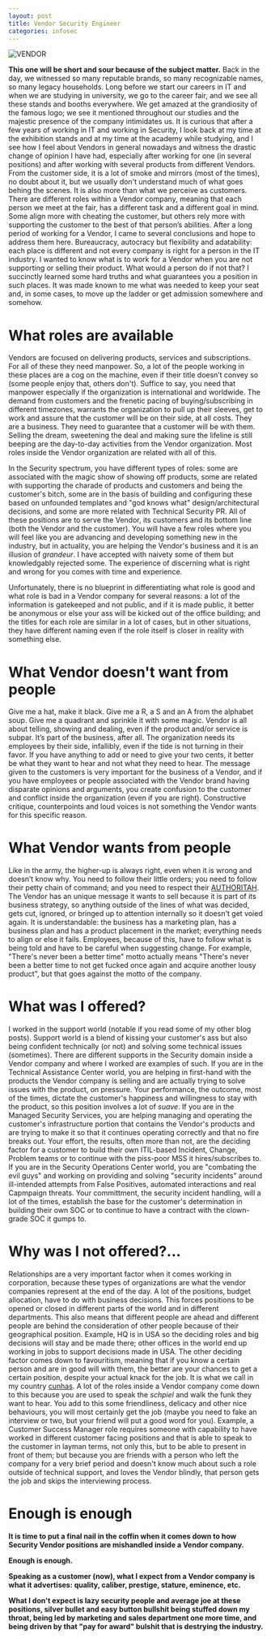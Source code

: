 ```yaml
---
layout: post
title: Vendor Security Engineer
categories: infosec
---
```


![VENDOR](https://dcgc.io/vendor.png)

**This one will be short and sour because of the subject matter.** Back in the day, we witnessed so many reputable brands, so many recognizable names, so many legacy households. Long before we start our careers in IT and when we are studying in university, we go to the career fair, and we see all these stands and booths everywhere. We get amazed at the grandiosity of the famous logo; we see it mentioned throughout our studies and the majestic presence of the company intimidates us. It is curious that after a few years of working in IT and working in Security, I look back at my time at the exhibition stands and at my time at the academy while studying, and I see how I feel about Vendors in general nowadays and witness the drastic change of opinion I have had, especially after working for one (in several positions) and after working with several products from different Vendors. From the customer side, it is a lot of smoke and mirrors (most of the times), no doubt about it, but we usually don't understand much of what goes behing the scenes. It is also more than what we perceive as customers. There are different roles within a Vendor company, meaning that each person we meet at the fair, has a different task and a different goal in mind. Some align more with cheating the customer, but others rely more with supporting the customer to the best of that person’s abilities. After a long period of working for a Vendor, I came to several conclusions and hope to address them here. Bureaucracy, autocracy but flexibility and adatability: each place is different and not every company is right for a person in the IT industry. I wanted to know what is to work for a Vendor when you are not supporting or selling their product. What would a person do if not that? I succinctly learned some hard truths and what guarantees you a position in such places. It was made known to me what was needed to keep your seat and, in some cases, to move up the ladder or get admission somewhere and somehow. 

# What roles are available

Vendors are focused on delivering products, services and subscriptions. For all of these they need manpower. So, a lot of the people working in these places are a cog on the machine, even if their title doesn’t convey so (some people enjoy that, others don't). Suffice to say, you need that manpower especially if the organization is international and worldwide. The demand from customers and the frenetic pacing of buying/subscribing in different timezones, warrants the organization to pull up their sleeves, get to work and assure that the customer will be on their side, at all costs. They are a business. They need to guarantee that a customer will be with them. Selling the dream, sweetening the deal and making sure the lifeline is still beeping are the day-to-day activities from the Vendor organization. Most roles inside the Vendor organization are related with all of this. 

In the Security spectrum, you have different types of roles: some are associated with the magic show of showing off products, some are related with supporting the charade of products and customers and being the customer's bitch, some are in the basis of building and configuring these based on unfounded templates and "god knows what" design/architectural decisions, and some are more related with Technical Security PR. All of these positions are to serve the Vendor, its customers and its bottom line (both the Vendor and the customer). You will have a few roles where you will feel like you are advancing and developing something new in the industry, but in actuality, you are helping the Vendor's business and it is an illusion of _grandeur_. I have accepted with naivety some of them but knowledgably rejected some. The experience of discerning what is right and wrong for you comes with time and experience. 

Unfortunately, there is no blueprint in differentiating what role is good and what role is bad in a Vendor company for several reasons: a lot of the information is gatekeeped and not public, and if it is made public, it better be anonymous or else your ass will be kicked out of the office building; and the titles for each role are similar in a lot of cases, but in other situations, they have different naming even if the role itself is closer in reality with something else. 

# What Vendor doesn't want from people

Give me a hat, make it black. Give me a R, a S and an A from the alphabet soup. Give me a quadrant and sprinkle it with some magic. Vendor is all about telling, showing and dealing, even if the product and/or service is subpar. It’s part of the business, after all. The organization needs its employees by their side, infallibly, even if the tide is not turning in their favor. If you have anything to add or need to give your two cents, it better be what they want to hear and not what they need to hear. The message given to the customers is very important for the business of a Vendor, and if you have employees or people associated with the Vendor brand having disparate opinions and arguments, you create confusion to the customer and conflict inside the organization (even if you are right). Constructive critique, counterpoints and loud voices is not something the Vendor wants for this specific reason.
 
# What Vendor wants from people

Like in the army, the higher-up is always right, even when it is wrong and doesn’t know why. You need to follow their little orders; you need to follow their petty chain of command; and you need to respect their [AUTHORITAH](https://www.youtube.com/watch?v=WptlIruczS0). The Vendor has an unique message it wants to sell because it is part of its business strategy, so anything outside of the lines of what was decided, gets cut, ignored, or bringed up to attention internally so it doesn't get voied again. It is understandable: the business has a marketing plan, has a business plan and has a product placement in the market; everything needs to align or else it fails. Employees, because of this, have to follow what is being told and have to be careful when suggesting change. For example, "There's never been a better time" motto actually means "There's never been a better time to not get fucked once again and acquire another lousy product", but that goes against the motto of the company.

# What was I offered?

I worked in the support world (notable if you read some of my other blog posts). Support world is a blend of kissing your customer's ass but also being confident technically (or not) and solving some technical issues (sometimes). There are different supports in the Security domain inside a Vendor company and where I worked are examples of such. If you are in the Technical Assistance Center world, you are helping in first-hand with the products the Vendor company is selling and are actually trying to solve issues with the product, on pressure. Your performance, the outcome, most of the times, dictate the customer's happiness and willingness to stay with the product, so this position involves a lot of _suave_. If you are in the Managed Security Services, you are helping managing and operating the customer's infrastructure portion that contains the Vendor's products and are trying to make it so that it continues operating correctly and that no fire breaks out. Your effort, the results, often more than not, are the deciding factor for a customer to build their own ITIL-based Incident, Change, Problem teams or to continue with the piss-poor MSS it hires/subscribes to. If you are in the Security Operations Center world, you are "combating the evil guys" and working on providing and solving "security incidents" around ill-intended attempts from False Positives, automated interactions and real Capmpaign threats. Your committment, the security incident handling, will a lot of the times, establish the base for the customer's determination in building their own SOC or to continue to have a contract with the clown-grade SOC it gumps to.

# Why was I not offered?...

Relationships are a very important factor when it comes working in corporation, because these types of organizations are what the vendor companies represent at the end of the day. A lot of the positions, budget allocation, have to do with business decisions. This forces positions to be opened or closed in different parts of the world and in different departments. This also means that different people are ahead and different people are behind the consideration of other people because of their geographical position. Example, HQ is in USA so the deciding roles and big decisions will stay and be made there; other offices in the world end up working in jobs to support decisions made in USA. The other deciding factor comes down to favouritism, meaning that if you know a certain person and are in good will with them, the better are your chances to get a certain position, despite your actual knack for the job. It is what we call in my country [cunhas](https://pastebin.com/GwQQC16K). A lot of the roles inside a Vendor company come down to this because you are used to speak the _schpiel_ and walk the funk they want to hear. You add to this some friendliness, delicacy and other nice behaviours, you will most certainly get the job (maybe you need to fake an interview or two, but your friend will put a good word for you). Example, a Customer Success Manager role requires someone with capability to have worked in different customer facing positions and that is able to speak to the customer in layman terms, not only this, but to be able to present in front of them; but because you are friends with a person who left the company for a very brief period and doesn't know much about such a role outside of technical support, and loves the Vendor blindly, that person gets the job and skips the interviewing process.

# Enough is enough

**It is time to put a final nail in the coffin when it comes down to how Security Vendor positions are mishandled inside a Vendor company.** 

**Enough is enough.**

**Speaking as a customer (now), what I expect from a Vendor company is what it advertises: quality, caliber, prestige, stature, eminence, etc.**

**What I don't expect is lazy security people and average joe at these positions, silver bullet and easy button bullshit being stuffed down my throat, being led by marketing and sales department one more time, and being driven by that "pay for award" bulshit that is destrying the industry.**

